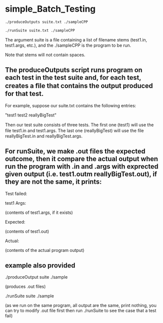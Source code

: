 # simple_Batch_Testing

`./produceOutputs suite.txt ./sampleCPP`

`./runSuite suite.txt ./sampleCPP`

The argument suite is a ﬁle containing a list of ﬁlename stems (test1.in, test1.args, etc.), and the ./sampleCPP is the program to be run. 

Note that stems will not contain spaces.

## The produceOutputs script runs program on each test in the test suite and, for each test, creates a ﬁle that contains the output produced for that test. 

For example, suppose our suite.txt contains the following entries:

"test1 test2 reallyBigTest"

Then our test suite consists of three tests. The ﬁrst one (test1) will use the ﬁle test1.in and test1.args.  The last one (reallyBigTest) will use the ﬁle reallyBigTest.in and reallyBigTest.args. 

## For runSuite, we make .out files the expected outcome, then it compare the actual output when run the program with .in and .args with exprected given output (i.e. test1.outm reallyBigTest.out), if they are not the same, it prints:

Test failed:

test1 Args: 

(contents of test1.args, if it exists) 

Expected: 

(contents of test1.out) 

Actual: 

(contents of the actual program output)

## example also provided

./produceOutput suite ./sample

(produces .out files)

./runSuite suite ./sample

(as we run on the same program, all output are the same, print nothing, you can try to modify .out file first then run ./runSuite to see the case that a test fail)

